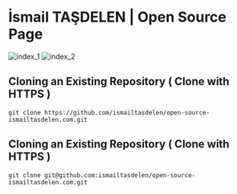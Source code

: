 # İsmail TAŞDELEN | Open Source Page

![index_1](https://cloud.githubusercontent.com/assets/15425071/20462577/42b2bdd6-af2a-11e6-819c-0d14804694a1.PNG)
![index_2](https://cloud.githubusercontent.com/assets/15425071/20462589/97ce4d3a-af2a-11e6-8c7a-d29de183066d.PNG)

## Cloning an Existing Repository ( Clone with HTTPS )
```
git clone https://github.com/ismailtasdelen/open-source-ismailtasdelen.com.git
```
## Cloning an Existing Repository ( Clone with HTTPS )
```
git clone git@github.com:ismailtasdelen/open-source-ismailtasdelen.com.git
```
